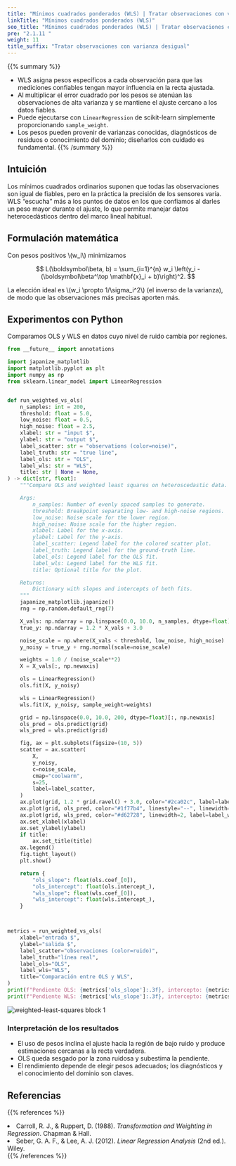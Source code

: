 ```yaml
---
title: "Mínimos cuadrados ponderados (WLS) | Tratar observaciones con varianza desigual"
linkTitle: "Mínimos cuadrados ponderados (WLS)"
seo_title: "Mínimos cuadrados ponderados (WLS) | Tratar observaciones con varianza desigual"
pre: "2.1.11 "
weight: 11
title_suffix: "Tratar observaciones con varianza desigual"
---
```


{{% summary %}}
- WLS asigna pesos específicos a cada observación para que las mediciones confiables tengan mayor influencia en la recta ajustada.
- Al multiplicar el error cuadrado por los pesos se atenúan las observaciones de alta varianza y se mantiene el ajuste cercano a los datos fiables.
- Puede ejecutarse con `LinearRegression` de scikit-learn simplemente proporcionando `sample_weight`.
- Los pesos pueden provenir de varianzas conocidas, diagnósticos de residuos o conocimiento del dominio; diseñarlos con cuidado es fundamental.
{{% /summary %}}

## Intuición
Los mínimos cuadrados ordinarios suponen que todas las observaciones son igual de fiables, pero en la práctica la precisión de los sensores varía. WLS “escucha” más a los puntos de datos en los que confiamos al darles un peso mayor durante el ajuste, lo que permite manejar datos heterocedásticos dentro del marco lineal habitual.

## Formulación matemática
Con pesos positivos \\(w_i\\) minimizamos

$$
L(\boldsymbol\beta, b) = \sum_{i=1}^{n} w_i \left(y_i - (\boldsymbol\beta^\top \mathbf{x}_i + b)\right)^2.
$$

La elección ideal es \\(w_i \propto 1/\sigma_i^2\\) (el inverso de la varianza), de modo que las observaciones más precisas aporten más.

## Experimentos con Python
Comparamos OLS y WLS en datos cuyo nivel de ruido cambia por regiones.

```python
from __future__ import annotations

import japanize_matplotlib
import matplotlib.pyplot as plt
import numpy as np
from sklearn.linear_model import LinearRegression


def run_weighted_vs_ols(
    n_samples: int = 200,
    threshold: float = 5.0,
    low_noise: float = 0.5,
    high_noise: float = 2.5,
    xlabel: str = "input $",
    ylabel: str = "output $",
    label_scatter: str = "observations (color=noise)",
    label_truth: str = "true line",
    label_ols: str = "OLS",
    label_wls: str = "WLS",
    title: str | None = None,
) -> dict[str, float]:
    """Compare OLS and weighted least squares on heteroscedastic data.

    Args:
        n_samples: Number of evenly spaced samples to generate.
        threshold: Breakpoint separating low- and high-noise regions.
        low_noise: Noise scale for the lower region.
        high_noise: Noise scale for the higher region.
        xlabel: Label for the x-axis.
        ylabel: Label for the y-axis.
        label_scatter: Legend label for the colored scatter plot.
        label_truth: Legend label for the ground-truth line.
        label_ols: Legend label for the OLS fit.
        label_wls: Legend label for the WLS fit.
        title: Optional title for the plot.

    Returns:
        Dictionary with slopes and intercepts of both fits.
    """
    japanize_matplotlib.japanize()
    rng = np.random.default_rng(7)

    X_vals: np.ndarray = np.linspace(0.0, 10.0, n_samples, dtype=float)
    true_y: np.ndarray = 1.2 * X_vals + 3.0

    noise_scale = np.where(X_vals < threshold, low_noise, high_noise)
    y_noisy = true_y + rng.normal(scale=noise_scale)

    weights = 1.0 / (noise_scale**2)
    X = X_vals[:, np.newaxis]

    ols = LinearRegression()
    ols.fit(X, y_noisy)

    wls = LinearRegression()
    wls.fit(X, y_noisy, sample_weight=weights)

    grid = np.linspace(0.0, 10.0, 200, dtype=float)[:, np.newaxis]
    ols_pred = ols.predict(grid)
    wls_pred = wls.predict(grid)

    fig, ax = plt.subplots(figsize=(10, 5))
    scatter = ax.scatter(
        X,
        y_noisy,
        c=noise_scale,
        cmap="coolwarm",
        s=25,
        label=label_scatter,
    )
    ax.plot(grid, 1.2 * grid.ravel() + 3.0, color="#2ca02c", label=label_truth)
    ax.plot(grid, ols_pred, color="#1f77b4", linestyle="--", linewidth=2, label=label_ols)
    ax.plot(grid, wls_pred, color="#d62728", linewidth=2, label=label_wls)
    ax.set_xlabel(xlabel)
    ax.set_ylabel(ylabel)
    if title:
        ax.set_title(title)
    ax.legend()
    fig.tight_layout()
    plt.show()

    return {
        "ols_slope": float(ols.coef_[0]),
        "ols_intercept": float(ols.intercept_),
        "wls_slope": float(wls.coef_[0]),
        "wls_intercept": float(wls.intercept_),
    }



metrics = run_weighted_vs_ols(
    xlabel="entrada $",
    ylabel="salida $",
    label_scatter="observaciones (color=ruido)",
    label_truth="línea real",
    label_ols="OLS",
    label_wls="WLS",
    title="Comparación entre OLS y WLS",
)
print(f"Pendiente OLS: {metrics['ols_slope']:.3f}, intercepto: {metrics['ols_intercept']:.3f}")
print(f"Pendiente WLS: {metrics['wls_slope']:.3f}, intercepto: {metrics['wls_intercept']:.3f}")

```

![weighted-least-squares block 1](/images/basic/regression/weighted-least-squares_block01_es.png)

### Interpretación de los resultados
- El uso de pesos inclina el ajuste hacia la región de bajo ruido y produce estimaciones cercanas a la recta verdadera.
- OLS queda sesgado por la zona ruidosa y subestima la pendiente.
- El rendimiento depende de elegir pesos adecuados; los diagnósticos y el conocimiento del dominio son claves.

## Referencias
{{% references %}}
<li>Carroll, R. J., &amp; Ruppert, D. (1988). <i>Transformation and Weighting in Regression</i>. Chapman &amp; Hall.</li>
<li>Seber, G. A. F., &amp; Lee, A. J. (2012). <i>Linear Regression Analysis</i> (2nd ed.). Wiley.</li>
{{% /references %}}

